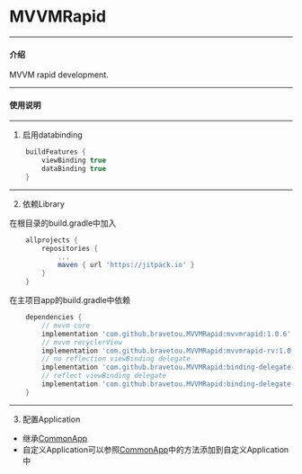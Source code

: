 # MVVMRapid

---
#### 介绍
MVVM rapid development.

---
#### 使用说明

---
1. 启用databinding
```groovy
    buildFeatures {
        viewBinding true
        dataBinding true
    }
```

---
2. 依赖Library

在根目录的build.gradle中加入
```groovy
	allprojects {
		repositories {
			...
			maven { url 'https://jitpack.io' }
		}
	}
```

在主项目app的build.gradle中依赖
```groovy
	dependencies {
        // mvvm core
        implementation 'com.github.bravetou.MVVMRapid:mvvmrapid:1.0.6'
        // mvvm recyclerView
        implementation 'com.github.bravetou.MVVMRapid:mvvmrapid-rv:1.0.6'
        // no reflection viewBinding delegate
        implementation 'com.github.bravetou.MVVMRapid:binding-delegate-no-reflection:1.0.6'
        // reflect viewBinding delegate
        implementation 'com.github.bravetou.MVVMRapid:binding-delegate-reflect:1.0.6'
	}
```

---
3. 配置Application 
- 继承[CommonApp](mvvmrapid/src/main/java/com/brave/mvvmrapid/core/CommonApp.kt)
- 自定义Application可以参照[CommonApp](mvvmrapid/src/main/java/com/brave/mvvmrapid/core/CommonApp.kt)中的方法添加到自定义Application中
